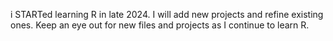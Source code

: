 i STARTed learning R in late 2024. I will add new projects and refine existing ones. Keep an eye out for new files and projects as I continue to learn R.
